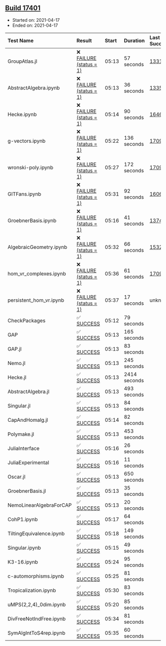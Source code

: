 ## [Build 17401](https://oscarci.mathematik.uni-kl.de/job/oscar/17401/)

* Started on: 2021-04-17
* Ended on: 2021-04-17

| Test Name    | Result | Start | Duration | Last Success | First Failure |
|:-------------|:-------|:------|:---------|:-------------|:--------------|
| GroupAtlas.jl | ❌ [FAILURE (status = 1)](https://oscarci.mathematik.uni-kl.de/job/oscar/17401/artifact/logs/build-17401/GroupAtlas.jl.log) | 05:13 | 57 seconds | [13311](https://oscarci.mathematik.uni-kl.de/job/oscar/13311/) | [13312](https://oscarci.mathematik.uni-kl.de/job/oscar/13312/) |
| AbstractAlgebra.ipynb | ❌ [FAILURE (status = 1)](https://oscarci.mathematik.uni-kl.de/job/oscar/17401/artifact/logs/build-17401/AbstractAlgebra.ipynb.log) | 05:13 | 36 seconds | [13355](https://oscarci.mathematik.uni-kl.de/job/oscar/13355/) | [13356](https://oscarci.mathematik.uni-kl.de/job/oscar/13356/) |
| Hecke.ipynb | ❌ [FAILURE (status = 1)](https://oscarci.mathematik.uni-kl.de/job/oscar/17401/artifact/logs/build-17401/Hecke.ipynb.log) | 05:14 | 90 seconds | [16463](https://oscarci.mathematik.uni-kl.de/job/oscar/16463/) | [16464](https://oscarci.mathematik.uni-kl.de/job/oscar/16464/) |
| g-vectors.ipynb | ❌ [FAILURE (status = 1)](https://oscarci.mathematik.uni-kl.de/job/oscar/17401/artifact/logs/build-17401/g-vectors.ipynb.log) | 05:22 | 136 seconds | [17099](https://oscarci.mathematik.uni-kl.de/job/oscar/17099/) | [17100](https://oscarci.mathematik.uni-kl.de/job/oscar/17100/) |
| wronski-poly.ipynb | ❌ [FAILURE (status = 1)](https://oscarci.mathematik.uni-kl.de/job/oscar/17401/artifact/logs/build-17401/wronski-poly.ipynb.log) | 05:27 | 172 seconds | [17098](https://oscarci.mathematik.uni-kl.de/job/oscar/17098/) | [17099](https://oscarci.mathematik.uni-kl.de/job/oscar/17099/) |
| GITFans.ipynb | ❌ [FAILURE (status = 1)](https://oscarci.mathematik.uni-kl.de/job/oscar/17401/artifact/logs/build-17401/GITFans.ipynb.log) | 05:31 | 92 seconds | [16068](https://oscarci.mathematik.uni-kl.de/job/oscar/16068/) | [16069](https://oscarci.mathematik.uni-kl.de/job/oscar/16069/) |
| GroebnerBasis.ipynb | ❌ [FAILURE (status = 1)](https://oscarci.mathematik.uni-kl.de/job/oscar/17401/artifact/logs/build-17401/GroebnerBasis.ipynb.log) | 05:16 | 41 seconds | [13748](https://oscarci.mathematik.uni-kl.de/job/oscar/13748/) | [13749](https://oscarci.mathematik.uni-kl.de/job/oscar/13749/) |
| AlgebraicGeometry.ipynb | ❌ [FAILURE (status = 1)](https://oscarci.mathematik.uni-kl.de/job/oscar/17401/artifact/logs/build-17401/AlgebraicGeometry.ipynb.log) | 05:32 | 66 seconds | [15322](https://oscarci.mathematik.uni-kl.de/job/oscar/15322/) | [15323](https://oscarci.mathematik.uni-kl.de/job/oscar/15323/) |
| hom_vr_complexes.ipynb | ❌ [FAILURE (status = 1)](https://oscarci.mathematik.uni-kl.de/job/oscar/17401/artifact/logs/build-17401/hom_vr_complexes.ipynb.log) | 05:36 | 61 seconds | [17099](https://oscarci.mathematik.uni-kl.de/job/oscar/17099/) | [17100](https://oscarci.mathematik.uni-kl.de/job/oscar/17100/) |
| persistent_hom_vr.ipynb | ❌ [FAILURE (status = 1)](https://oscarci.mathematik.uni-kl.de/job/oscar/17401/artifact/logs/build-17401/persistent_hom_vr.ipynb.log) | 05:37 | 17 seconds | unknown | unknown |
| CheckPackages | ✅ [SUCCESS](https://oscarci.mathematik.uni-kl.de/job/oscar/17401/artifact/logs/build-17401/CheckPackages.log) | 05:12 | 79 seconds |  |  |
| GAP | ✅ [SUCCESS](https://oscarci.mathematik.uni-kl.de/job/oscar/17401/artifact/logs/build-17401/GAP.log) | 05:13 | 165 seconds |  |  |
| GAP.jl | ✅ [SUCCESS](https://oscarci.mathematik.uni-kl.de/job/oscar/17401/artifact/logs/build-17401/GAP.jl.log) | 05:13 | 83 seconds |  |  |
| Nemo.jl | ✅ [SUCCESS](https://oscarci.mathematik.uni-kl.de/job/oscar/17401/artifact/logs/build-17401/Nemo.jl.log) | 05:13 | 245 seconds |  |  |
| Hecke.jl | ✅ [SUCCESS](https://oscarci.mathematik.uni-kl.de/job/oscar/17401/artifact/logs/build-17401/Hecke.jl.log) | 05:13 | 2414 seconds |  |  |
| AbstractAlgebra.jl | ✅ [SUCCESS](https://oscarci.mathematik.uni-kl.de/job/oscar/17401/artifact/logs/build-17401/AbstractAlgebra.jl.log) | 05:13 | 493 seconds |  |  |
| Singular.jl | ✅ [SUCCESS](https://oscarci.mathematik.uni-kl.de/job/oscar/17401/artifact/logs/build-17401/Singular.jl.log) | 05:13 | 84 seconds |  |  |
| CapAndHomalg.jl | ✅ [SUCCESS](https://oscarci.mathematik.uni-kl.de/job/oscar/17401/artifact/logs/build-17401/CapAndHomalg.jl.log) | 05:14 | 82 seconds |  |  |
| Polymake.jl | ✅ [SUCCESS](https://oscarci.mathematik.uni-kl.de/job/oscar/17401/artifact/logs/build-17401/Polymake.jl.log) | 05:13 | 453 seconds |  |  |
| JuliaInterface | ✅ [SUCCESS](https://oscarci.mathematik.uni-kl.de/job/oscar/17401/artifact/logs/build-17401/JuliaInterface.log) | 05:16 | 26 seconds |  |  |
| JuliaExperimental | ✅ [SUCCESS](https://oscarci.mathematik.uni-kl.de/job/oscar/17401/artifact/logs/build-17401/JuliaExperimental.log) | 05:16 | 11 seconds |  |  |
| Oscar.jl | ✅ [SUCCESS](https://oscarci.mathematik.uni-kl.de/job/oscar/17401/artifact/logs/build-17401/Oscar.jl.log) | 05:13 | 650 seconds |  |  |
| GroebnerBasis.jl | ✅ [SUCCESS](https://oscarci.mathematik.uni-kl.de/job/oscar/17401/artifact/logs/build-17401/GroebnerBasis.jl.log) | 05:13 | 35 seconds |  |  |
| NemoLinearAlgebraForCAP | ✅ [SUCCESS](https://oscarci.mathematik.uni-kl.de/job/oscar/17401/artifact/logs/build-17401/NemoLinearAlgebraForCAP.log) | 05:13 | 20 seconds |  |  |
| CohP1.ipynb | ✅ [SUCCESS](https://oscarci.mathematik.uni-kl.de/job/oscar/17401/artifact/logs/build-17401/CohP1.ipynb.log) | 05:17 | 64 seconds |  |  |
| TiltingEquivalence.ipynb | ✅ [SUCCESS](https://oscarci.mathematik.uni-kl.de/job/oscar/17401/artifact/logs/build-17401/TiltingEquivalence.ipynb.log) | 05:18 | 149 seconds |  |  |
| Singular.ipynb | ✅ [SUCCESS](https://oscarci.mathematik.uni-kl.de/job/oscar/17401/artifact/logs/build-17401/Singular.ipynb.log) | 05:15 | 49 seconds |  |  |
| K3-16.ipynb | ✅ [SUCCESS](https://oscarci.mathematik.uni-kl.de/job/oscar/17401/artifact/logs/build-17401/K3-16.ipynb.log) | 05:24 | 95 seconds |  |  |
| c-automorphisms.ipynb | ✅ [SUCCESS](https://oscarci.mathematik.uni-kl.de/job/oscar/17401/artifact/logs/build-17401/c-automorphisms.ipynb.log) | 05:25 | 81 seconds |  |  |
| Tropicalization.ipynb | ✅ [SUCCESS](https://oscarci.mathematik.uni-kl.de/job/oscar/17401/artifact/logs/build-17401/Tropicalization.ipynb.log) | 05:30 | 83 seconds |  |  |
| uMPS(2,2,4)_0dim.ipynb | ✅ [SUCCESS](https://oscarci.mathematik.uni-kl.de/job/oscar/17401/artifact/logs/build-17401/uMPS-2-2-4-_0dim.ipynb.log) | 05:20 | 85 seconds |  |  |
| DivFreeNotIndFree.ipynb | ✅ [SUCCESS](https://oscarci.mathematik.uni-kl.de/job/oscar/17401/artifact/logs/build-17401/DivFreeNotIndFree.ipynb.log) | 05:34 | 81 seconds |  |  |
| SymAlgIntToS4rep.ipynb | ✅ [SUCCESS](https://oscarci.mathematik.uni-kl.de/job/oscar/17401/artifact/logs/build-17401/SymAlgIntToS4rep.ipynb.log) | 05:35 | 60 seconds |  |  |
